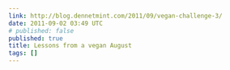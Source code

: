 ```yaml
---
link: http://blog.dennetmint.com/2011/09/vegan-challenge-3/
date: 2011-09-02 03:49 UTC
# published: false
published: true
title: Lessons from a vegan August
tags: []
---
```



